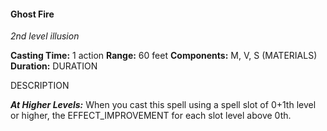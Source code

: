 

#### Ghost Fire
*2nd level illusion*

**Casting Time:** 1 action
**Range:** 60 feet
**Components:** M, V, S (MATERIALS)
**Duration:** DURATION

DESCRIPTION

***At Higher Levels:*** When you cast this spell using a spell slot of 0+1th level or higher, the EFFECT_IMPROVEMENT for each slot level above 0th.
